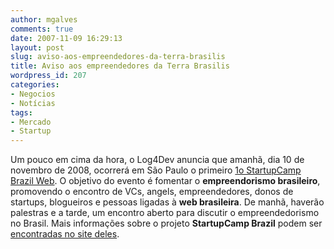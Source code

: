 ```yaml
---
author: mgalves
comments: true
date: 2007-11-09 16:29:13
layout: post
slug: aviso-aos-empreendedores-da-terra-brasilis
title: Aviso aos empreendedores da Terra Brasilis
wordpress_id: 207
categories:
- Negocios
- Notícias
tags:
- Mercado
- Startup
---
```


Um pouco em cima da hora, o Log4Dev anuncia que amanhã, dia 10 de novembro de 2008, ocorrerá em São Paulo o primeiro [1o StartupCamp Brazil Web](http://www.startupcamp.com.br/eventos.html). O objetivo do evento é fomentar o **empreendorismo brasileiro**, promovendo o encontro de VCs, angels, empreendedores, donos de startups, blogueiros e pessoas ligadas à **web brasileira**. De manhã, haverão palestras e a tarde, um encontro aberto para discutir o empreendedorismo no Brasil. Mais informações sobre o projeto **StartupCamp Brazil** podem ser [encontradas no site deles](http://www.startupcamp.com.br/).  

